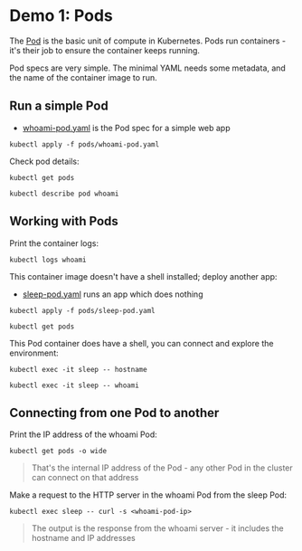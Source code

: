 # Demo 1: Pods

The [Pod](https://kubernetes.io/docs/reference/generated/kubernetes-api/v1.20/#pod-v1-core) is the basic unit of compute in Kubernetes. Pods run containers - it's their job to ensure the container keeps running.

Pod specs are very simple. The minimal YAML needs some metadata, and the name of the container image to run.

## Run a simple Pod

- [whoami-pod.yaml](pods/whoami-pod.yaml) is the Pod spec for a simple web app

```
kubectl apply -f pods/whoami-pod.yaml
```

Check pod details:

```
kubectl get pods

kubectl describe pod whoami
```

## Working with Pods

Print the container logs:

```
kubectl logs whoami
```

This container image doesn't have a shell installed; deploy another app:

- [sleep-pod.yaml](pods/sleep-pod.yaml) runs an app which does nothing

```
kubectl apply -f pods/sleep-pod.yaml

kubectl get pods
```

This Pod container does have a shell, you can connect and explore the environment:

```
kubectl exec -it sleep -- hostname

kubectl exec -it sleep -- whoami
```

## Connecting from one Pod to another

Print the IP address of the whoami Pod:

```
kubectl get pods -o wide
```

> That's the internal IP address of the Pod - any other Pod in the cluster can connect on that address

Make a request to the HTTP server in the whoami Pod from the sleep Pod:

```
kubectl exec sleep -- curl -s <whoami-pod-ip>
```

> The output is the response from the whoami server - it includes the  hostname and IP addresses